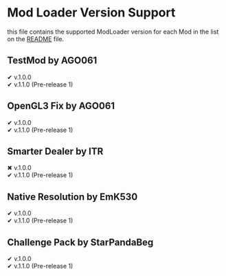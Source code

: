 # Mod Loader Version Support
this file contains the supported ModLoader version for each Mod in the list on the [README](https://github.com/AGO061/BuckshotRouletteModLoader/blob/main/README.md) file.

## TestMod by AGO061
✔ v.1.0.0\
✔ v.1.1.0 (Pre-release 1)

## OpenGL3 Fix by AGO061
✔ v.1.0.0\
✔ v.1.1.0 (Pre-release 1)

## Smarter Dealer by ITR
✖ v.1.0.0\
✔ v.1.1.0 (Pre-release 1)

## Native Resolution by EmK530
✔ v.1.0.0\
✔ v.1.1.0 (Pre-release 1)
## Challenge Pack by StarPandaBeg
✔ v.1.0.0\
✔ v.1.1.0 (Pre-release 1)
